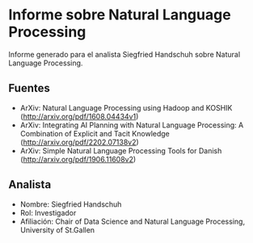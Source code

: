 # Informe sobre Natural Language Processing

Informe generado para el analista Siegfried Handschuh sobre Natural Language Processing.

## Fuentes
- ArXiv: Natural Language Processing using Hadoop and KOSHIK (http://arxiv.org/pdf/1608.04434v1)
- ArXiv: Integrating AI Planning with Natural Language Processing: A Combination of Explicit and Tacit Knowledge (http://arxiv.org/pdf/2202.07138v2)
- ArXiv: Simple Natural Language Processing Tools for Danish (http://arxiv.org/pdf/1906.11608v2)

## Analista
- Nombre: Siegfried Handschuh
- Rol: Investigador
- Afiliación: Chair of Data Science and Natural Language Processing, University of St.Gallen
